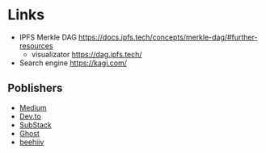 # Links

- IPFS Merkle DAG https://docs.ipfs.tech/concepts/merkle-dag/#further-resources
  - visualizator https://dag.ipfs.tech/ 
- Search engine https://kagi.com/

## Poblishers

- [Medium](https://medium.com/)
- [Dev.to](https://dev.to/)
- [SubStack](https://substack.com/)
- [Ghost](https://ghost.org/)
- [beehiiv](https://www.beehiiv.com/)
